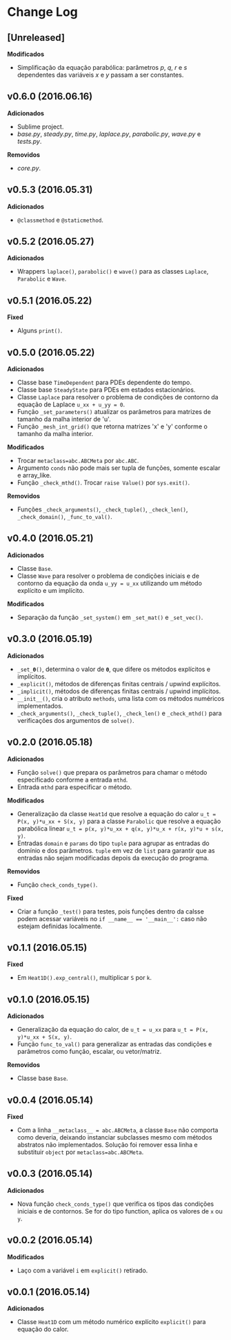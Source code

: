 # Change Log

## [Unreleased]
**Modificados**
* Simplificação da equação parabólica: parâmetros *p*, *q*, *r* e *s* dependentes das variáveis *x* e *y* passam a ser constantes.

## v0.6.0 (2016.06.16)
**Adicionados**
* Sublime project.
* *base.py*, *steady.py*, *time.py*, *laplace.py*, *parabolic.py*, *wave.py* e *tests.py*.

**Removidos**
* *core.py*.

## v0.5.3 (2016.05.31)
**Adicionados**
* `@classmethod` e `@staticmethod`.

## v0.5.2 (2016.05.27)
**Adicionados**
* Wrappers `laplace()`, `parabolic()` e `wave()` para as classes `Laplace`, `Parabolic` e `Wave`.

## v0.5.1 (2016.05.22)
**Fixed**
* Alguns `print()`.

## v0.5.0 (2016.05.22)
**Adicionados**
* Classe base `TimeDependent` para PDEs dependente do tempo.
* Classe base `SteadyState` para PDEs em estados estacionários.
* Classe `Laplace` para resolver o problema de condições de contorno da equação de Laplace `u_xx + u_yy = 0`.
* Função `_set_parameters()` atualizar os parâmetros para matrizes de tamanho da malha interior de 'u'.
* Função `_mesh_int_grid()` que retorna matrizes 'x' e 'y' conforme o tamanho da malha interior.

**Modificados**
* Trocar `metaclass=abc.ABCMeta` por `abc.ABC`.
* Argumento `conds` não pode mais ser tupla de funções, somente escalar e array_like.
* Função `_check_mthd()`. Trocar `raise Value()` por `sys.exit()`.

**Removidos**
* Funções `_check_arguments()`, `_check_tuple()`, `_check_len()`, `_check_domain()`, `_func_to_val()`.

## v0.4.0 (2016.05.21)
**Adicionados**
* Classe `Base`.
* Classe `Wave` para resolver o problema de condições iniciais e de contorno da equação da onda `u_yy = u_xx` utilizando um método explícito e um implícito.

**Modificados**
* Separação da função `_set_system()` em `_set_mat()` e `_set_vec()`.

## v0.3.0 (2016.05.19)
**Adicionados**
* `_set_𝛉()`, determina o valor de `𝛉`, que difere os métodos explícitos e implícitos.
* `_explicit()`, métodos de diferenças finitas centrais / upwind explícitos.
* `_implicit()`, métodos de diferenças finitas centrais / upwind implícitos.
* `__init__()`, cria o atributo `methods`, uma lista com os métodos numéricos implementados.
* `_check_arguments()`, `_check_tuple()`, `_check_len()` e `_check_mthd()` para verificações dos argumentos de `solve()`.

## v0.2.0 (2016.05.18)
**Adicionados**
* Função `solve()` que prepara os parâmetros para chamar o método especificado conforme a entrada `mthd`.
* Entrada `mthd` para especificar o método.

**Modificados**
* Generalização da classe `Heat1d` que resolve a equação do calor `u_t = P(x, y)*u_xx + S(x, y)` para a classe `Parabolic` que resolve a equação parabólica linear `u_t = p(x, y)*u_xx + q(x, y)*u_x + r(x, y)*u + s(x, y)`.
* Entradas `domain` e `params` do tipo `tuple` para agrupar as entradas do domínio e dos parâmetros. `tuple` em vez de `list` para garantir que as entradas não sejam modificadas depois da execução do programa.

**Removidos**
* Função `check_conds_type()`.

**Fixed**
* Criar a função `_test()` para testes, pois funções dentro da calsse podem acessar variáveis no `if __name__ == '__main__':` caso não estejam definidas localmente.

## v0.1.1 (2016.05.15)
**Fixed**
* Em `Heat1D().exp_central()`, multiplicar `S` por `k`.

## v0.1.0 (2016.05.15)
**Adicionados**
* Generalização da equação do calor, de `u_t = u_xx` para `u_t = P(x, y)*u_xx + S(x, y)`.
* Função `func_to_val()` para generalizar as entradas das condições e parâmetros como função, escalar, ou vetor/matriz.

**Removidos**
* Classe base `Base`.

## v0.0.4 (2016.05.14)
**Fixed**
* Com a linha `__metaclass__ = abc.ABCMeta`, a classe `Base` não comporta como deveria, deixando instanciar subclasses mesmo com métodos abstratos não implementados. Solução foi remover essa linha e substituir `object` por `metaclass=abc.ABCMeta`.

## v0.0.3 (2016.05.14)
**Adicionados**
* Nova função `check_conds_type()` que verifica os tipos das condições iniciais e de contornos. Se for do tipo function, aplica os valores de `x` ou `y`.

## v0.0.2 (2016.05.14)
**Modificados**
* Laço com a variável `i` em `explicit()` retirado.

## v0.0.1 (2016.05.14)
**Adicionados**
* Classe `Heat1D` com um método numérico explícito `explicit()` para equação do calor.
